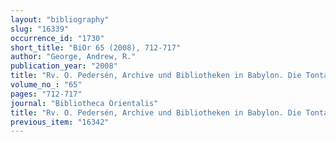 ```yaml
---
layout: "bibliography"
slug: "16339"
occurrence_id: "1730"
short_title: "BiOr 65 (2008), 712-717"
author: "George, Andrew, R."
publication_year: "2008"
title: "Rv. O. Pedersén, Archive und Bibliotheken in Babylon. Die Tontafeln der Grabung Robert Koldeweys 1899-1917."
volume_no_: "65"
pages: "712-717"
journal: "Bibliotheca Orientalis"
title: "Rv. O. Pedersén, Archive und Bibliotheken in Babylon. Die Tontafeln der Grabung Robert Koldeweys 1899-1917."
previous_item: "16342"
---
```

